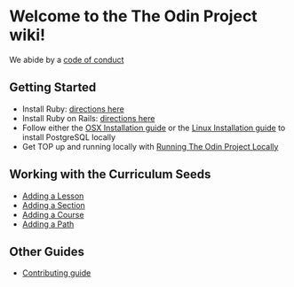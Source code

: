 # Welcome to the The Odin Project wiki!

We abide by a [code of conduct](https://github.com/TheOdinProject/theodinproject/tree/master/doc/code_of_conduct.md)

## Getting Started
* Install Ruby: [directions here](https://www.theodinproject.com/paths/full-stack-ruby-on-rails/courses/ruby-programming/lessons/installing-ruby-ruby-programming)
* Install Ruby on Rails: [directions here](https://www.theodinproject.com/paths/full-stack-ruby-on-rails/courses/ruby-on-rails/lessons/your-first-rails-application-ruby-on-rails)
* Follow either the [OSX Installation guide](https://github.com/TheOdinProject/theodinproject/wiki/OSX-Installation-Guide) or the [Linux Installation guide](https://github.com/TheOdinProject/theodinproject/wiki/Linux-Installation-Guide) to install PostgreSQL locally
* Get TOP up and running locally with [Running The Odin Project Locally](https://github.com/TheOdinProject/theodinproject/wiki/Running-The-Odin-Project-Locally)

## Working with the Curriculum Seeds
* [Adding a Lesson](https://github.com/TheOdinProject/theodinproject/wiki/Adding-a-Lesson)
* [Adding a Section](https://github.com/TheOdinProject/theodinproject/wiki/Adding-a-Section)
* [Adding a Course](https://github.com/TheOdinProject/theodinproject/wiki/Adding-a-Course)
* [Adding a Path](https://github.com/TheOdinProject/theodinproject/wiki/Adding-a-Path)

## Other Guides
* [Contributing guide](https://github.com/TheOdinProject/theodinproject/wiki/Contributing-Guide)